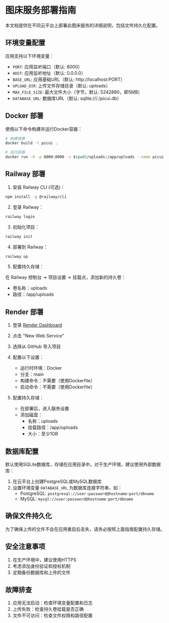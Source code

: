 # 图床服务部署指南

本文档提供在不同云平台上部署此图床服务的详细说明，包括文件持久化配置。

## 环境变量配置

应用支持以下环境变量：

- `PORT`: 应用监听端口（默认: 8000）
- `HOST`: 应用监听地址（默认: 0.0.0.0）
- `BASE_URL`: 应用基础URL（默认: http://localhost:PORT）
- `UPLOAD_DIR`: 上传文件存储目录（默认: uploads）
- `MAX_FILE_SIZE`: 最大文件大小（字节，默认: 5242880，即5MB）
- `DATABASE_URL`: 数据库URL（默认: sqlite:///./picui.db）

## Docker 部署

使用以下命令构建并运行Docker容器：

```bash
# 构建镜像
docker build -t picui .

# 运行容器
docker run -d -p 8000:8000 -v $(pwd)/uploads:/app/uploads --name picui picui
```

## Railway 部署

1. 安装 Railway CLI (可选)：
```bash
npm install -g @railway/cli
```

2. 登录 Railway：
```bash
railway login
```

3. 初始化项目：
```bash
railway init
```

4. 部署到 Railway：
```bash
railway up
```

5. 配置持久存储：

在 Railway 控制台 -> 项目设置 -> 挂载点，添加新的持久卷：
- 卷名称：uploads
- 路径：/app/uploads

## Render 部署

1. 登录 [Render Dashboard](https://dashboard.render.com/)
2. 点击 "New Web Service"
3. 选择从 GitHub 导入项目
4. 配置以下设置：
   - 运行时环境：Docker
   - 分支：main
   - 构建命令：不需要（使用Dockerfile）
   - 启动命令：不需要（使用Dockerfile）
   
5. 配置持久存储：
   - 在部署后，进入服务设置
   - 添加磁盘：
     - 名称：uploads
     - 挂载路径：/app/uploads
     - 大小：至少1GB

## 数据库配置

默认使用SQLite数据库，存储在应用目录中。对于生产环境，建议使用外部数据库：

1. 在云平台上创建PostgreSQL或MySQL数据库
2. 设置环境变量 `DATABASE_URL` 为数据库连接字符串，如：
   - PostgreSQL: `postgresql://user:password@hostname:port/dbname`
   - MySQL: `mysql://user:password@hostname:port/dbname`

## 确保文件持久化

为了确保上传的文件不会在应用重启后丢失，请务必按照上面指南配置持久存储。

## 安全注意事项

1. 在生产环境中，建议使用HTTPS
2. 考虑添加身份验证和授权机制
3. 定期备份数据库和上传的文件

## 故障排查

1. 应用无法启动：检查环境变量配置和日志
2. 上传失败：检查持久卷挂载是否正确
3. 文件不可访问：检查文件权限和路径配置 